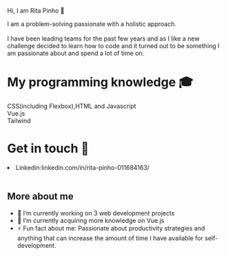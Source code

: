 

Hi, I am Rita Pinho 👋


I am a problem-solving passionate with a holistic approach. </br>
</br>
I have been leading teams for the past few years and as I like a new challenge decided to learn how to code and it turned out to be something I am passionate about and spend a lot of time on. 

<h1>My programming knowledge 🎓</h1>

CSS(including Flexbox),HTML and Javascript</br>
Vue.js</br>
Tailwind</br>

<h1>Get in touch 📱</h1>

<li>Linkedin:linkedin.com/in/rita-pinho-011684163/</li> </br>

<h2>More about me</h2>

- 🔭 I’m currently working on 3 web development projects
- 🌱 I’m currently acquiring more knowledge on Vue.js
- ⚡ Fun fact about me: Passionate about productivity strategies and anything that can increase the amount of time I have available for self-development.
